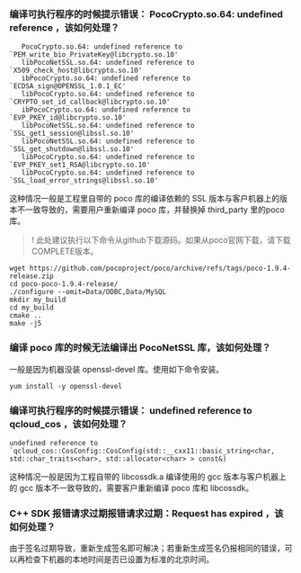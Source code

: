 ### 编译可执行程序的时候提示错误： PocoCrypto.so.64: undefined reference ，该如何处理？


```shell
   PocoCrypto.so.64: undefined reference to `PEM_write_bio_PrivateKey@libcrypto.so.10'
   libPocoNetSSL.so.64: undefined reference to `X509_check_host@libcrypto.so.10'
   ibPocoCrypto.so.64: undefined reference to `ECDSA_sign@OPENSSL_1.0.1_EC'
   libPocoCrypto.so.64: undefined reference to `CRYPTO_set_id_callback@libcrypto.so.10'
   ibPocoCrypto.so.64: undefined reference to `EVP_PKEY_id@libcrypto.so.10'
   libPocoNetSSL.so.64: undefined reference to `SSL_get1_session@libssl.so.10'
   libPocoNetSSL.so.64: undefined reference to `SSL_get_shutdown@libssl.so.10'
   libPocoCrypto.so.64: undefined reference to `EVP_PKEY_set1_RSA@libcrypto.so.10'
   libPocoCrypto.so.64: undefined reference to `SSL_load_error_strings@libssl.so.10'
```
这种情况一般是工程里自带的 poco 库的编译依赖的 SSL 版本与客户机器上的版本不一致导致的，需要用户重新编译 poco 库，并替换掉 third_party 里的poco库。

>! 此处建议执行以下命令从github下载源码。如果从poco官网下载，请下载COMPLETE版本。

```shell
wget https://github.com/pocoproject/poco/archive/refs/tags/poco-1.9.4-release.zip
cd poco-poco-1.9.4-release/
./configure --omit=Data/ODBC,Data/MySQL
mkdir my_build
cd my_build
cmake .. 
make -j5
```


### 编译 poco 库的时候无法编译出 PocoNetSSL 库，该如何处理？


一般是因为机器没装 openssl-devel 库。使用如下命令安装。
```shell
yum install -y openssl-devel
```



### 编译可执行程序的时候提示错误： undefined reference to qcloud_cos ，该如何处理？
```shell
undefined reference to `qcloud_cos::CosConfig::CosConfig(std::__cxx11::basic_string<char, std::char_traits<char>, std::allocator<char> > const&)
```
这种情况一般是因为工程自带的 libcossdk.a 编译使用的 gcc 版本与客户机器上的 gcc 版本不一致导致的，需要客户重新编译 poco 库和 libcossdk。


### C++ SDK 报错请求过期报错请求过期：Request has expired ，该如何处理？


由于签名过期导致，重新生成签名即可解决；若重新生成签名仍报相同的错误，可以再检查下机器的本地时间是否已设置为标准的北京时间。


